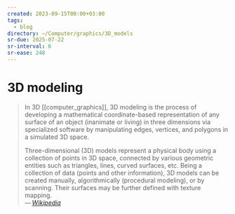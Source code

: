 ```yaml
---
created: 2023-09-15T00:00+03:00
tags:
  - blog
directory: ~/Computer/graphics/3D_models
sr-due: 2025-07-22
sr-interval: 6
sr-ease: 248
---
```


# 3D modeling

> In 3D [[computer_graphics]], 3D modeling is the process of developing a
> mathematical coordinate-based representation of any surface of an object
> (inanimate or living) in three dimensions via specialized software by
> manipulating edges, vertices, and polygons in a simulated 3D space.
>
> Three-dimensional (3D) models represent a physical body using a collection of
> points in 3D space, connected by various geometric entities such as triangles,
> lines, curved surfaces, etc. Being a collection of data (points and other
> information), 3D models can be created manually, algorithmically (procedural
> modeling), or by scanning. Their surfaces may be further defined with texture
> mapping.\
> — <cite>[Wikipedia](https://en.wikipedia.org/wiki/3D_modeling)</cite>
